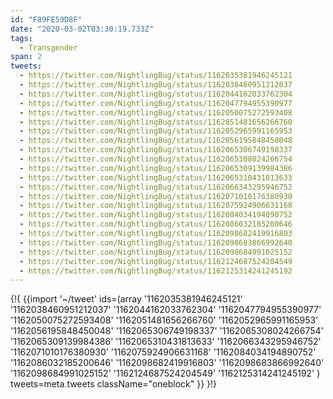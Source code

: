 ```yaml
---
id: "F89FE59D8F"
date: "2020-03-02T03:30:19.733Z"
tags:
  - Transgender
span: 2
tweets:
  - https://twitter.com/NightlingBug/status/1162035381946245121
  - https://twitter.com/NightlingBug/status/1162038460951212037
  - https://twitter.com/NightlingBug/status/1162044162033762304
  - https://twitter.com/NightlingBug/status/1162047794955390977
  - https://twitter.com/NightlingBug/status/1162050075272593408
  - https://twitter.com/NightlingBug/status/1162051481656266760
  - https://twitter.com/NightlingBug/status/1162052965991165953
  - https://twitter.com/NightlingBug/status/1162056195848450048
  - https://twitter.com/NightlingBug/status/1162065306749198337
  - https://twitter.com/NightlingBug/status/1162065308024266754
  - https://twitter.com/NightlingBug/status/1162065309139984386
  - https://twitter.com/NightlingBug/status/1162065310431813633
  - https://twitter.com/NightlingBug/status/1162066343295946752
  - https://twitter.com/NightlingBug/status/1162071010176380930
  - https://twitter.com/NightlingBug/status/1162075924906631168
  - https://twitter.com/NightlingBug/status/1162084034194890752
  - https://twitter.com/NightlingBug/status/1162086032185200646
  - https://twitter.com/NightlingBug/status/1162098682419916803
  - https://twitter.com/NightlingBug/status/1162098683866992640
  - https://twitter.com/NightlingBug/status/1162098684991025152
  - https://twitter.com/NightlingBug/status/1162124687524204549
  - https://twitter.com/NightlingBug/status/1162125314241245192
---
```

{!{ {{import '~/tweet' ids=(array
  '1162035381946245121'
  '1162038460951212037'
  '1162044162033762304'
  '1162047794955390977'
  '1162050075272593408'
  '1162051481656266760'
  '1162052965991165953'
  '1162056195848450048'
  '1162065306749198337'
  '1162065308024266754'
  '1162065309139984386'
  '1162065310431813633'
  '1162066343295946752'
  '1162071010176380930'
  '1162075924906631168'
  '1162084034194890752'
  '1162086032185200646'
  '1162098682419916803'
  '1162098683866992640'
  '1162098684991025152'
  '1162124687524204549'
  '1162125314241245192'
) tweets=meta.tweets className="oneblock" }} }!}

